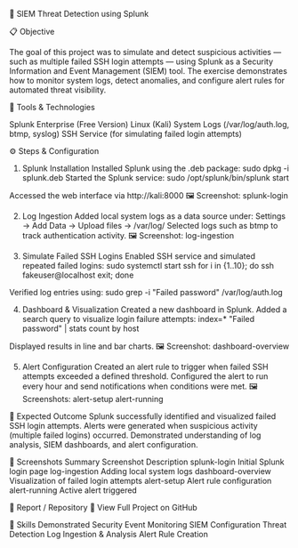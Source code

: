 🧠 SIEM Threat Detection using Splunk

📋 Objective

The goal of this project was to simulate and detect suspicious activities — such as multiple failed SSH login attempts — using Splunk as a Security Information and Event Management (SIEM) tool.
The exercise demonstrates how to monitor system logs, detect anomalies, and configure alert rules for automated threat visibility.

🧩 Tools & Technologies

Splunk Enterprise (Free Version)
Linux (Kali)
System Logs (/var/log/auth.log, btmp, syslog)
SSH Service (for simulating failed login attempts)


⚙️ Steps & Configuration

1. Splunk Installation
Installed Splunk using the .deb package:
sudo dpkg -i splunk.deb
Started the Splunk service:
sudo /opt/splunk/bin/splunk start

Accessed the web interface via http://kali:8000
🖼️ Screenshot: splunk-login


2. Log Ingestion
Added local system logs as a data source under:
Settings → Add Data → Upload files → /var/log/
Selected logs such as btmp to track authentication activity.
🖼️ Screenshot: log-ingestion


3. Simulate Failed SSH Logins
Enabled SSH service and simulated repeated failed logins:
sudo systemctl start ssh
for i in {1..10}; do ssh fakeuser@localhost exit; done

Verified log entries using:
sudo grep -i "Failed password" /var/log/auth.log


4. Dashboard & Visualization
Created a new dashboard in Splunk.
Added a search query to visualize login failure attempts:
index=* "Failed password" | stats count by host

Displayed results in line and bar charts.
🖼️ Screenshot: dashboard-overview


5. Alert Configuration
Created an alert rule to trigger when failed SSH attempts exceeded a defined threshold.
Configured the alert to run every hour and send notifications when conditions were met.
🖼️ Screenshots:
alert-setup
alert-running


🧾 Expected Outcome
Splunk successfully identified and visualized failed SSH login attempts.
Alerts were generated when suspicious activity (multiple failed logins) occurred.
Demonstrated understanding of log analysis, SIEM dashboards, and alert configuration.


📸 Screenshots Summary
Screenshot	Description
splunk-login	Initial Splunk login page
log-ingestion	Adding local system logs
dashboard-overview	Visualization of failed login attempts
alert-setup	Alert rule configuration
alert-running	Active alert triggered


📂 Report / Repository
🔗 View Full Project on GitHub


🧠 Skills Demonstrated
Security Event Monitoring
SIEM Configuration
Threat Detection
Log Ingestion & Analysis
Alert Rule Creation
